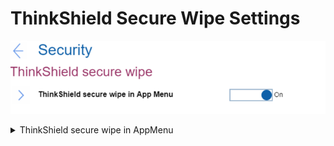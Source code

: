 # ThinkShield Secure Wipe Settings #
![](./img/thinkshieldsecurewipe.png)

<details><summary>ThinkShield secure wipe in AppMenu</summary>
One of 2 possible states:

1.	**On** – enable the ThinkShield secure wipe in the App Menu Invoked by F12. Default.
2.	Off – disable the ThinkShield secure wipe in the App Menu Invoked by F12.

| WMI Setting name | Values |
|:---|:---|
| ThinkShieldsecurewipe | Disable,Enable |
</details>